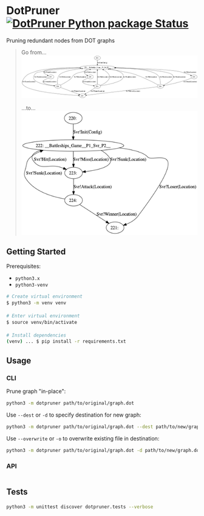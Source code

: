 # DotPruner [![DotPruner Python package Status](https://github.com/ansonmiu0214/DotPruner/workflows/tests/badge.svg)](https://github.com/ansonmiu0214/DotPruner/actions)
Pruning redundant nodes from DOT graphs

> Go from...
> ![DOT graph before pruning](assets/before.png)
> 
> ...to...
> ![DOT graph after pruning](assets/after.png)

## Getting Started

Prerequisites:
* `python3.x`
* `python3-venv`

```bash
# Create virtual environment
$ python3 -m venv venv

# Enter virtual environment
$ source venv/bin/activate

# Install dependencies
(venv) ... $ pip install -r requirements.txt
```

## Usage

### CLI

Prune graph "in-place":
```bash
python3 -m dotpruner path/to/original/graph.dot
```

Use `--dest` or `-d` to specify destination for new graph:
```bash
python3 -m dotpruner path/to/original/graph.dot --dest path/to/new/graph.dot
```

Use `--overwrite` or `-o` to overwrite existing file in destination:
```bash
python3 -m dotpruner path/to/original/graph.dot -d path/to/new/graph.dot --overwrite
```

### API
```python

```


## Tests
```bash
python3 -m unittest discover dotpruner.tests --verbose
```
